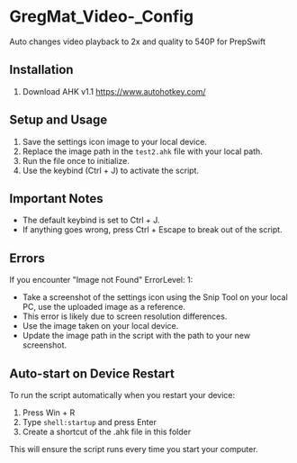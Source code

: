 # GregMat_Video-_Config
Auto changes video playback to 2x and quality to 540P for PrepSwift

## Installation

1. Download AHK v1.1 https://www.autohotkey.com/

## Setup and Usage

1. Save the settings icon image to your local device.
2. Replace the image path in the `test2.ahk` file with your local path.
3. Run the file once to initialize.
4. Use the keybind (Ctrl + J) to activate the script.

## Important Notes

- The default keybind is set to Ctrl + J.
- If anything goes wrong, press Ctrl + Escape to break out of the script.


## Errors

If you encounter "Image not Found" ErrorLevel: 1:
- Take a screenshot of the settings icon using the Snip Tool on your local PC, use the uploaded image as a reference.
- This error is likely due to screen resolution differences.
- Use the image taken on your local device.
- Update the image path in the script with the path to your new screenshot.


## Auto-start on Device Restart

To run the script automatically when you restart your device:

1. Press Win + R
2. Type `shell:startup` and press Enter
3. Create a shortcut of the .ahk file in this folder

This will ensure the script runs every time you start your computer.
